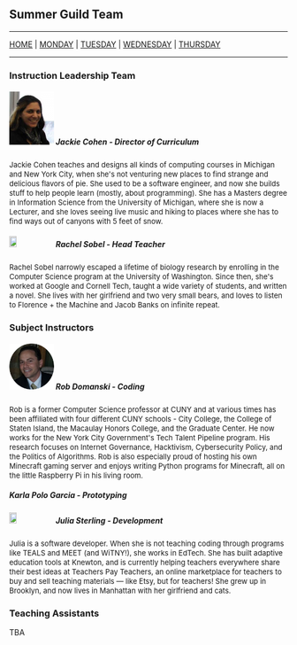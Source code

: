 ## Summer Guild Team

---

[HOME](https://witny-summer-guild-2018.github.io/) |
[MONDAY](https://witny-summer-guild-2018.github.io/monday) |
[TUESDAY](https://witny-summer-guild-2018.github.io/tuesday) |
[WEDNESDAY](https://witny-summer-guild-2018.github.io/wednesday) |
[THURSDAY](https://witny-summer-guild-2018.github.io/thursday)

---

### Instruction Leadership Team

##### <img width='16%' height='16%' src="/imgs/mepic_crop2_headshot.png"> Jackie Cohen - *Director of Curriculum*
<div class="bio"> <font size="2">Jackie Cohen teaches and designs all kinds of computing courses in Michigan and New York City, when she's not venturing new places to find strange and delicious flavors of pie. She used to be a software engineer, and now she builds stuff to help people learn (mostly, about programming). She has a Masters degree in Information Science from the University of Michigan, where she is now a Lecturer, and she loves seeing live music and hiking to places where she has to find ways out of canyons with 5 feet of snow.</font> </div>

##### <img width='16%' height='16%' src="/imgs/rachelsobel.png"> Rachel Sobel - *Head Teacher*
<div class="bio"><font size="2">Rachel Sobel narrowly escaped a lifetime of biology research by enrolling in the Computer Science program at the University of Washington. Since then, she's worked at Google and Cornell Tech, taught a wide variety of students, and written a novel. She lives with her girlfriend and two very small bears, and loves to listen to Florence + the Machine and Jacob Banks on infinite repeat.</font></div>

### Subject Instructors

##### <img width='16%' height='16%' src="/imgs/RobPic.png"> Rob Domanski - *Coding*
<div class="bio"><font size="2">Rob is a former Computer Science professor at CUNY and at various times has been affiliated with four different CUNY schools ​- City College, the College of Staten Island, the Macaulay Honors College, and the Graduate Center.  He now works for the New York City Government's Tech Talent Pipeline program.  His research focuses on Internet Governance, Hacktivism, Cybersecurity Policy, and the Politics of Algorithms.  Rob is also especially proud of hosting his own Minecraft gaming server and enjoys writing Python programs for Minecraft, all on the little Raspberry Pi in his living room.</font></div>

##### Karla Polo Garcia - *Prototyping*

##### <img width='16%' height='16%' src="/imgs/juliaphoto.png"> Julia Sterling - *Development*
<div class="bio"><font size="2">Julia is a software developer. When she is not teaching coding through programs like TEALS and MEET (and WiTNY!), she works in EdTech. She has built adaptive education tools at Knewton, and is currently helping teachers everywhere share their best ideas at Teachers Pay Teachers, an online marketplace for teachers to buy and sell teaching materials — like Etsy, but for teachers! She grew up in Brooklyn, and now lives in Manhattan with her girlfriend and cats.</font></div>

### Teaching Assistants

TBA
